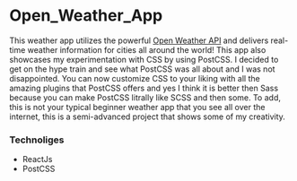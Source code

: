 # Open_Weather_App

This weather app utilizes the powerful [Open Weather API](https://openweathermap.org/) and delivers real-time weather information for cities all around the world! This app also showcases my experimentation with CSS by using PostCSS. I decided to get on the hype train and see what PostCSS was all about and I was not disappointed. You can now customize CSS to your liking with all the amazing plugins that PostCSS offers and yes I think it is better then Sass because you can make PostCSS litrally like SCSS and then some. To add, this is not your typical beginner weather app that you see all over the internet, this is a semi-advanced project that shows some of my creativity.

### Technoliges
- ReactJs
- PostCSS
